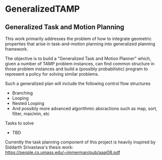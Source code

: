 # GeneralizedTAMP
## Generalized Task and Motion Planning

This work primarily addresses the problem of how to integrate geometric properties that arise in task-and-motion planning into generalized planning framework.

The objective is to build a "Generalized Task and Motion Planner" which, given a number of TAMP problem instances, can find common structure in those problem instances and build a (possibly probabilistic) program to represent a policy for solving similar problems. 

Such a generalized plan will include the following control flow structures
- Branching
- Looping
- Nested Looping
- And possibly more advanced algorithmic absractions such as map, sort, filter, max/min, etc

Tasks to solve
- TBD

Currently the task planning component of this project is heavily inspired by Siddarth Srivastava's thesis work:
https://people.cs.umass.edu/~immerman/pub/aaai08.pdf


